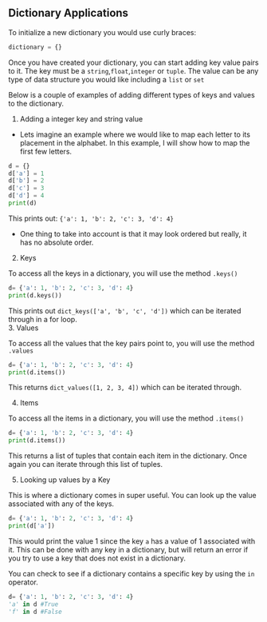 ## Dictionary Applications

To initialize a new dictionary you would use curly braces:

```python
dictionary = {}
```
Once you have created your dictionary, you can start adding key value pairs to it.  The key must be a `string`,`float`,`integer` or `tuple`.  The value can be any type of data structure you would like including a `list` or `set`

Below is a couple of examples of adding different types of keys and values to the dictionary.
1. Adding a integer key and string value
  - Lets imagine an example where we would like to map each letter to its placement in the alphabet.  In this example, I will show how to map the first few letters.

```python
d = {}
d['a'] = 1
d['b'] = 2
d['c'] = 3
d['d'] = 4
print(d)
```
This prints out: `{'a': 1, 'b': 2, 'c': 3, 'd': 4}`

- One thing to take into account is that it may look ordered but really, it has no absolute order.  

2. Keys

To access all the keys in a dictionary, you will use the method `.keys()`
```python
d= {'a': 1, 'b': 2, 'c': 3, 'd': 4}
print(d.keys())
```
This prints out `dict_keys(['a', 'b', 'c', 'd'])` which can be iterated through in a for loop.  
3. Values

To access all the values that the key pairs point to, you will use the method `.values`
```python
d= {'a': 1, 'b': 2, 'c': 3, 'd': 4}
print(d.items())
```
This returns `dict_values([1, 2, 3, 4])` which can be iterated through.


4. Items

To access all the items in a dictionary, you will use the method `.items()`

```python
d= {'a': 1, 'b': 2, 'c': 3, 'd': 4}
print(d.items())
```
This returns a list of tuples that contain each item in the dictionary.  Once again you can iterate through this list of tuples.  


5. Looking up values by a Key

This is where a dictionary comes in super useful. You can look up the value associated with any of the keys.

```python
d= {'a': 1, 'b': 2, 'c': 3, 'd': 4}
print(d['a'])
````
This would print the value 1 since the key `a` has a value of 1 associated with it.  This can be done with any key in a dictionary, but will return an error if you try to use a key that does not exist in a dictionary.  

You can check to see if a dictionary contains a specific key by using the `in` operator.


```python
d= {'a': 1, 'b': 2, 'c': 3, 'd': 4}
'a' in d #True 
'f' in d #False
````
